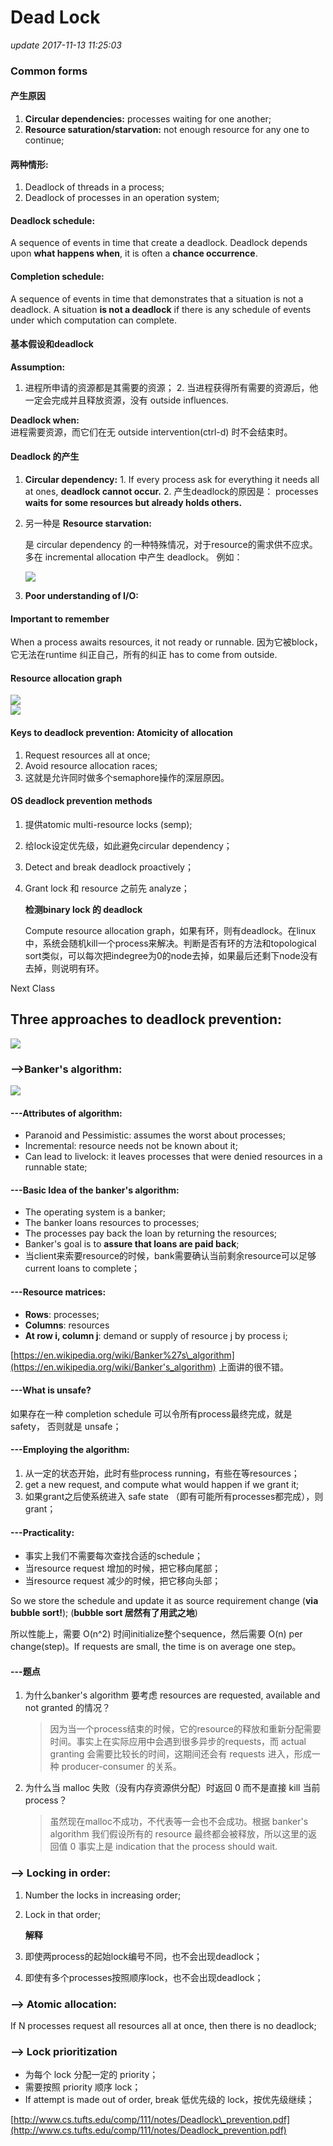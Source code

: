 # Dead Lock

_update 2017-11-13 11:25:03_

### Common forms

#### 产生原因

1. **Circular dependencies:** processes waiting for one another;
2. **Resource saturation/starvation:** not enough resource for any one to continue; 

#### 两种情形:

1. Deadlock of threads in a process;
2. Deadlock of processes in an operation system;

#### Deadlock schedule:

A sequence of events in time that create a deadlock. Deadlock depends upon **what happens when**, it is often a **chance occurrence**.

#### Completion schedule:

A sequence of events in time that demonstrates that a situation is not a deadlock. A situation **is not a deadlock** if there is any schedule of events under which computation can complete.

#### 基本假设和deadlock

**Assumption:**  
1. 进程所申请的资源都是其需要的资源； 2. 当进程获得所有需要的资源后，他一定会完成并且释放资源，没有 outside influences.

**Deadlock when:**  
进程需要资源，而它们在无 outside intervention\(ctrl-d\) 时不会结束时。

#### Deadlock 的产生

1. **Circular dependency:** 1. If every process ask for everything it needs all at ones, **deadlock cannot occur.** 2. 产生deadlock的原因是： processes **waits for some resources but already holds others.**
2. 另一种是 **Resource starvation:**

   是 circular dependency 的一种特殊情况，对于resource的需求供不应求。多在 incremental allocation 中产生 deadlock。 例如：  
  
    ![](../.gitbook/assets/Screen%20Shot%202017-11-13%20at%2012.26.26%20PM%20%281%29.png)   

3. **Poor understanding of I/O:**

#### Important to remember

When a process awaits resources, it not ready or runnable. 因为它被block，它无法在runtime 纠正自己，所有的纠正 has to come from outside.

#### Resource allocation graph

![](../.gitbook/assets/screen-shot-2017-11-13-at-2.04.32-pm%20%281%29.png)   
 ![](../.gitbook/assets/screen-shot-2017-11-13-at-2.05.00-pm%20%281%29.png)

#### Keys to deadlock prevention: Atomicity of allocation

1. Request resources all at once;
2. Avoid resource allocation races;
3. 这就是允许同时做多个semaphore操作的深层原因。

#### OS deadlock prevention methods

1. 提供atomic multi-resource locks \(semp\);
2. 给lock设定优先级，如此避免circular dependency；
3. Detect and break deadlock proactively；
4. Grant lock 和 resource 之前先 analyze；

   **检测binary lock 的 deadlock**

   Compute resource allocation graph，如果有环，则有deadlock。在linux中，系统会随机kill一个process来解决。判断是否有环的方法和topological sort类似，可以每次把indegree为0的node去掉，如果最后还剩下node没有去掉，则说明有环。

Next Class

## Three approaches to deadlock prevention:

![](../.gitbook/assets/Screen%20Shot%202017-11-13%20at%204.47.26%20PM.png)

### --&gt;Banker's algorithm:

![](../.gitbook/assets/screen-shot-2017-11-13-at-4.58.55-pm%20%281%29.png)

#### ---Attributes of algorithm:

* Paranoid and Pessimistic: assumes the worst about processes;
* Incremental: resource needs not be known about it;
* Can lead to livelock: it leaves processes that were denied resources in a runnable state;

#### ---Basic Idea of the banker's algorithm:

* The operating system is a banker;
* The banker loans resources to processes;
* The processes pay back the loan by returning the resources;
* Banker's goal is to **assure that loans are paid back**;
* 当client来索要resource的时候，bank需要确认当前剩余resource可以足够current loans to complete；

#### ---Resource matrices:

* **Rows**: processes;
* **Columns**: resources
* **At row i, column j**: demand or supply of resource j by process i;

[https://en.wikipedia.org/wiki/Banker%27s\_algorithm](https://en.wikipedia.org/wiki/Banker's_algorithm) 上面讲的很不错。

#### ---What is unsafe?

如果存在一种 completion schedule 可以令所有process最终完成，就是safety， 否则就是 unsafe；

#### ---Employing the algorithm:

1. 从一定的状态开始，此时有些process running，有些在等resources；
2. get a new request, and compute what would happen if we grant it;
3. 如果grant之后使系统进入 safe state （即有可能所有processes都完成），则grant；

#### ---Practicality:

* 事实上我们不需要每次查找合适的schedule；
* 当resource request 增加的时候，把它移向尾部；
* 当resource request 减少的时候，把它移向头部；

So we store the schedule and update it as source requirement change \(**via bubble sort!**\); \(**bubble sort 居然有了用武之地**\)

所以性能上，需要 O\(n^2\) 时间initialize整个sequence，然后需要 O\(n\) per change\(step\)。If requests are small, the time is on average one step。

#### ---题点

1. 为什么banker's algorithm 要考虑 resources are requested, available and not granted 的情况？

   > 因为当一个process结束的时候，它的resource的释放和重新分配需要时间。事实上在实际应用中会遇到很多异步的requests，而 actual granting 会需要比较长的时间，这期间还会有 requests 进入，形成一种 producer-consumer 的关系。

2. 为什么当 malloc 失败（没有内存资源供分配）时返回 0 而不是直接 kill 当前 process？

   > 虽然现在malloc不成功，不代表等一会也不会成功。根据 banker's algorithm 我们假设所有的 resource 最终都会被释放，所以这里的返回值 0 事实上是 indication that the process should wait.

### --&gt; Locking in order:

1. Number the locks in increasing order;
2. Lock in that order;

   **解释**

3. 即使两process的起始lock编号不同，也不会出现deadlock；
4. 即使有多个processes按照顺序lock，也不会出现deadlock；

### --&gt; Atomic allocation:

If N processes request all resources all at once, then there is no deadlock;

### --&gt; Lock prioritization

* 为每个 lock 分配一定的 priority；
* 需要按照 priority 顺序 lock；
* If attempt is made out of order, break 低优先级的 lock，按优先级继续；

[http://www.cs.tufts.edu/comp/111/notes/Deadlock\_prevention.pdf](http://www.cs.tufts.edu/comp/111/notes/Deadlock_prevention.pdf)

